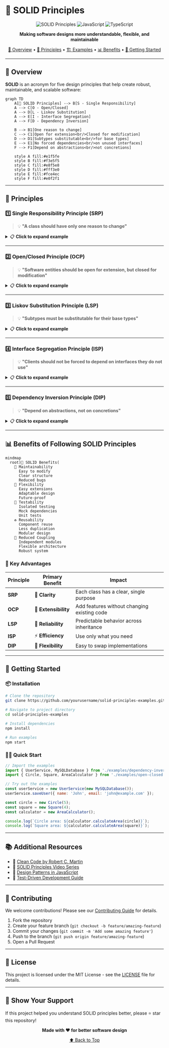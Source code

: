 # 🧱 SOLID Principles

<div align="center">

![SOLID Principles](https://img.shields.io/badge/Design%20Principles-SOLID-blue?style=for-the-badge)
![JavaScript](https://img.shields.io/badge/Language-JavaScript-yellow?style=for-the-badge&logo=javascript)
![TypeScript](https://img.shields.io/badge/Language-TypeScript-blue?style=for-the-badge&logo=typescript)

**Making software designs more understandable, flexible, and maintainable**

[📖 Overview](#overview) • [🎯 Principles](#principles) • [🏗️ Examples](#examples) • [📊 Benefits](#benefits) • [🚀 Getting Started](#getting-started)

</div>

---

## 📖 Overview

**SOLID** is an acronym for five design principles that help create robust, maintainable, and scalable software:

```mermaid
graph TD
    A[🧱 SOLID Principles] --> B[S - Single Responsibility]
    A --> C[O - Open/Closed]
    A --> D[L - Liskov Substitution]
    A --> E[I - Interface Segregation]
    A --> F[D - Dependency Inversion]
    
    B --> B1[One reason to change]
    C --> C1[Open for extension<br/>Closed for modification]
    D --> D1[Subtypes substitutable<br/>for base types]
    E --> E1[No forced dependencies<br/>on unused interfaces]
    F --> F1[Depend on abstractions<br/>not concretions]
    
    style A fill:#e1f5fe
    style B fill:#f3e5f5
    style C fill:#e8f5e8
    style D fill:#fff3e0
    style E fill:#fce4ec
    style F fill:#e0f2f1
```

---

## 🎯 Principles

### 1️⃣ Single Responsibility Principle (SRP)

> 💡 **"A class should have only one reason to change"**

<details>
<summary>📋 <strong>Click to expand example</strong></summary>

#### ❌ Violation Example
```javascript
// ❌ This class has multiple responsibilities
class User {
  constructor(name, email) {
    this.name = name;
    this.email = email;
  }
  
  saveToDB() {
    // Database logic - Responsibility 1
    console.log('Saving to database...');
  }

  sendEmail() {
    // Email logic - Responsibility 2
    console.log('Sending email...');
  }
  
  validateInput() {
    // Validation logic - Responsibility 3
    return this.name && this.email;
  }
}
```

#### ✅ Correct Implementation
```javascript
// ✅ Each class has a single responsibility
class User {
  constructor(name, email) {
    this.name = name;
    this.email = email;
  }
}

class UserRepository {
  saveToDB(user) {
    console.log(`Saving ${user.name} to database...`);
  }
}

class EmailService {
  sendEmail(user) {
    console.log(`Sending email to ${user.email}...`);
  }
}

class UserValidator {
  validate(user) {
    return user.name && user.email;
  }
}
```

**🎯 Real-world analogy:** Think of a restaurant where the chef cooks, the waiter serves, and the cashier handles payments - each has one clear responsibility!

</details>

---

### 2️⃣ Open/Closed Principle (OCP)

> 💡 **"Software entities should be open for extension, but closed for modification"**

<details>
<summary>📋 <strong>Click to expand example</strong></summary>

#### ❌ Violation Example
```javascript
// ❌ Need to modify existing code for new shapes
class AreaCalculator {
  calculateArea(shape) {
    if (shape.type === 'circle') {
      return Math.PI * shape.radius * shape.radius;
    }
    else if (shape.type === 'square') {
      return shape.side * shape.side;
    }
    // Need to add more if-else for new shapes 😞
  }
}
```

#### ✅ Correct Implementation
```javascript
// ✅ Extensible without modification
class Shape {
  calculateArea() {
    throw new Error('calculateArea method must be implemented');
  }
}

class Circle extends Shape {
  constructor(radius) {
    super();
    this.radius = radius;
  }
  
  calculateArea() {
    return Math.PI * this.radius * this.radius;
  }
}

class Square extends Shape {
  constructor(side) {
    super();
    this.side = side;
  }
  
  calculateArea() {
    return this.side * this.side;
  }
}

// Easy to add new shapes without modifying existing code! 🎉
class Triangle extends Shape {
  constructor(base, height) {
    super();
    this.base = base;
    this.height = height;
  }
  
  calculateArea() {
    return (this.base * this.height) / 2;
  }
}

class AreaCalculator {
  calculateArea(shape) {
    return shape.calculateArea();
  }
}
```

**🎯 Real-world analogy:** Like a USB port - you can plug in new devices without changing the port itself!

</details>

---

### 3️⃣ Liskov Substitution Principle (LSP)

> 💡 **"Subtypes must be substitutable for their base types"**

<details>
<summary>📋 <strong>Click to expand example</strong></summary>

#### ❌ Violation Example
```javascript
// ❌ Ostrich breaks the expected behavior
class Bird {
  fly() {
    return 'Flying high in the sky! 🕊️';
  }
}

class Duck extends Bird {
  fly() {
    return 'Duck flying over the pond! 🦆';
  }
}

class Ostrich extends Bird {
  fly() {
    throw new Error('Ostriches cannot fly! 🚫'); // Breaks LSP
  }
}

// This will fail for Ostrich
function makeBirdFly(bird) {
  return bird.fly(); // Expects all birds to fly
}
```

#### ✅ Correct Implementation
```javascript
// ✅ Proper inheritance hierarchy
class Bird {
  move() {
    return 'Moving around... 🐦';
  }
  
  makeSound() {
    return 'Chirp chirp! 🎵';
  }
}

class FlyingBird extends Bird {
  fly() {
    return 'Soaring through the sky! ✈️';
  }
  
  move() {
    return this.fly();
  }
}

class FlightlessBird extends Bird {
  run() {
    return 'Running fast on the ground! 🏃‍♂️';
  }
  
  move() {
    return this.run();
  }
}

class Duck extends FlyingBird {
  fly() {
    return 'Duck flying gracefully! 🦆';
  }
  
  makeSound() {
    return 'Quack quack! 🦆';
  }
}

class Ostrich extends FlightlessBird {
  run() {
    return 'Ostrich running at 70 km/h! 🏃‍♂️💨';
  }
  
  makeSound() {
    return 'Boom boom! 🔊';
  }
}

// Now this works for all birds
function moveBird(bird) {
  return bird.move(); // All birds can move
}
```

**🎯 Real-world analogy:** Like different types of vehicles - all can transport people, but cars drive on roads while boats sail on water!

</details>

---

### 4️⃣ Interface Segregation Principle (ISP)

> 💡 **"Clients should not be forced to depend on interfaces they do not use"**

<details>
<summary>📋 <strong>Click to expand example</strong></summary>

#### ❌ Violation Example
```javascript
// ❌ Fat interface forces unnecessary implementations
class AllInOneMachine {
  print(document) {
    throw new Error('Must implement print');
  }
  
  scan(document) {
    throw new Error('Must implement scan');
  }
  
  fax(document) {
    throw new Error('Must implement fax');
  }
  
  copy(document) {
    throw new Error('Must implement copy');
  }
}

class SimplePrinter extends AllInOneMachine {
  print(document) {
    console.log(`Printing: ${document} 🖨️`);
  }
  
  // Forced to implement methods it doesn't need 😞
  scan(document) {
    throw new Error('This printer cannot scan');
  }
  
  fax(document) {
    throw new Error('This printer cannot fax');
  }
  
  copy(document) {
    throw new Error('This printer cannot copy');
  }
}
```

#### ✅ Correct Implementation
```javascript
// ✅ Segregated interfaces
class Printer {
  print(document) {
    throw new Error('Must implement print');
  }
}

class Scanner {
  scan(document) {
    throw new Error('Must implement scan');
  }
}

class FaxMachine {
  fax(document) {
    throw new Error('Must implement fax');
  }
}

class PhotoCopier {
  copy(document) {
    throw new Error('Must implement copy');
  }
}

// Simple printer only implements what it needs
class BasicPrinter extends Printer {
  print(document) {
    console.log(`Printing: ${document} 🖨️`);
  }
}

// Multi-function printer implements multiple interfaces
class MultiFunctionPrinter extends Printer {
  constructor() {
    super();
    this.scanner = new AdvancedScanner();
    this.faxMachine = new ModernFaxMachine();
    this.photoCopier = new DigitalPhotoCopier();
  }
  
  print(document) {
    console.log(`High-quality printing: ${document} 🖨️✨`);
  }
  
  scan(document) {
    return this.scanner.scan(document);
  }
  
  fax(document) {
    return this.faxMachine.fax(document);
  }
  
  copy(document) {
    return this.photoCopier.copy(document);
  }
}

class AdvancedScanner extends Scanner {
  scan(document) {
    console.log(`Scanning: ${document} 📄`);
  }
}

class ModernFaxMachine extends FaxMachine {
  fax(document) {
    console.log(`Faxing: ${document} 📠`);
  }
}

class DigitalPhotoCopier extends PhotoCopier {
  copy(document) {
    console.log(`Copying: ${document} 📋`);
  }
}
```

**🎯 Real-world analogy:** Like a Swiss Army knife vs. individual tools - sometimes you need just a knife, not all the tools!

</details>

---

### 5️⃣ Dependency Inversion Principle (DIP)

> 💡 **"Depend on abstractions, not on concretions"**

<details>
<summary>📋 <strong>Click to expand example</strong></summary>

#### ❌ Violation Example
```javascript
// ❌ High-level module depends on low-level module
class MySQLDatabase {
  save(data) {
    console.log(`Saving to MySQL: ${data} 🗄️`);
  }
}

class UserService {
  constructor() {
    this.database = new MySQLDatabase(); // Direct dependency
  }
  
  saveUser(user) {
    // Tightly coupled to MySQL
    this.database.save(user);
  }
}
```

#### ✅ Correct Implementation
```javascript
// ✅ Depend on abstractions
class Database {
  save(data) {
    throw new Error('save method must be implemented');
  }
  
  find(id) {
    throw new Error('find method must be implemented');
  }
}

class MySQLDatabase extends Database {
  save(data) {
    console.log(`💾 Saving to MySQL: ${JSON.stringify(data)}`);
    return { id: Math.random(), ...data };
  }
  
  find(id) {
    console.log(`🔍 Finding in MySQL with ID: ${id}`);
    return { id, name: 'John Doe' };
  }
}

class PostgreSQLDatabase extends Database {
  save(data) {
    console.log(`🐘 Saving to PostgreSQL: ${JSON.stringify(data)}`);
    return { id: Math.random(), ...data };
  }
  
  find(id) {
    console.log(`🔍 Finding in PostgreSQL with ID: ${id}`);
    return { id, name: 'Jane Smith' };
  }
}

class MongoDatabase extends Database {
  save(data) {
    console.log(`🍃 Saving to MongoDB: ${JSON.stringify(data)}`);
    return { _id: Math.random(), ...data };
  }
  
  find(id) {
    console.log(`🔍 Finding in MongoDB with ID: ${id}`);
    return { _id: id, name: 'Bob Johnson' };
  }
}

class UserService {
  constructor(database) {
    this.database = database; // Dependency injection
  }
  
  saveUser(user) {
    return this.database.save(user);
  }
  
  getUser(id) {
    return this.database.find(id);
  }
}

// Usage examples - Easy to switch databases! 🔄
const mysqlService = new UserService(new MySQLDatabase());
const postgresService = new UserService(new PostgreSQLDatabase());
const mongoService = new UserService(new MongoDatabase());

// All work the same way
mysqlService.saveUser({ name: 'Alice', email: 'alice@example.com' });
postgresService.saveUser({ name: 'Bob', email: 'bob@example.com' });
mongoService.saveUser({ name: 'Charlie', email: 'charlie@example.com' });
```

**🎯 Real-world analogy:** Like electrical outlets - your device works with any outlet because it depends on the standard interface, not the specific power source!

</details>

---

## 📊 Benefits of Following SOLID Principles

```mermaid
mindmap
  root)🧱 SOLID Benefits(
    🔧 Maintainability
      Easy to modify
      Clear structure
      Reduced bugs
    🚀 Flexibility
      Easy extensions
      Adaptable design
      Future-proof
    🧪 Testability
      Isolated testing
      Mock dependencies
      Unit tests
    ♻️ Reusability
      Component reuse
      Less duplication
      Modular design
    🔗 Reduced Coupling
      Independent modules
      Flexible architecture
      Robust system
```

### 🎯 Key Advantages

| Principle | Primary Benefit | Impact |
|-----------|----------------|--------|
| **SRP** | 🎯 **Clarity** | Each class has a clear, single purpose |
| **OCP** | 🚀 **Extensibility** | Add features without changing existing code |
| **LSP** | 🔄 **Reliability** | Predictable behavior across inheritance |
| **ISP** | ⚡ **Efficiency** | Use only what you need |
| **DIP** | 🔧 **Flexibility** | Easy to swap implementations |

---

## 🚀 Getting Started

### 📦 Installation

```bash
# Clone the repository
git clone https://github.com/yourusername/solid-principles-examples.git

# Navigate to project directory
cd solid-principles-examples

# Install dependencies
npm install

# Run examples
npm start
```

### 🏃‍♂️ Quick Start

```javascript
// Import the examples
import { UserService, MySQLDatabase } from './examples/dependency-inversion.js';
import { Circle, Square, AreaCalculator } from './examples/open-closed.js';

// Try out the examples
const userService = new UserService(new MySQLDatabase());
userService.saveUser({ name: 'John', email: 'john@example.com' });

const circle = new Circle(5);
const square = new Square(4);
const calculator = new AreaCalculator();

console.log(`Circle area: ${calculator.calculateArea(circle)}`);
console.log(`Square area: ${calculator.calculateArea(square)}`);
```

---

## 📚 Additional Resources

- 📖 [Clean Code by Robert C. Martin](https://www.amazon.com/Clean-Code-Handbook-Software-Craftsmanship/dp/0132350882)
- 🎥 [SOLID Principles Video Series](https://www.youtube.com/watch?v=example)
- 📝 [Design Patterns in JavaScript](https://github.com/example/design-patterns)
- 🧪 [Test-Driven Development Guide](https://github.com/example/tdd-guide)

---

## 🤝 Contributing

We welcome contributions! Please see our [Contributing Guide](CONTRIBUTING.md) for details.

1. Fork the repository
2. Create your feature branch (`git checkout -b feature/amazing-feature`)
3. Commit your changes (`git commit -m 'Add some amazing feature'`)
4. Push to the branch (`git push origin feature/amazing-feature`)
5. Open a Pull Request

---

## 📄 License

This project is licensed under the MIT License - see the [LICENSE](LICENSE) file for details.

---

## 🌟 Show Your Support

If this project helped you understand SOLID principles better, please ⭐ star this repository!

<div align="center">

**Made with ❤️ for better software design**

[⬆ Back to Top](#-solid-principles)

</div>